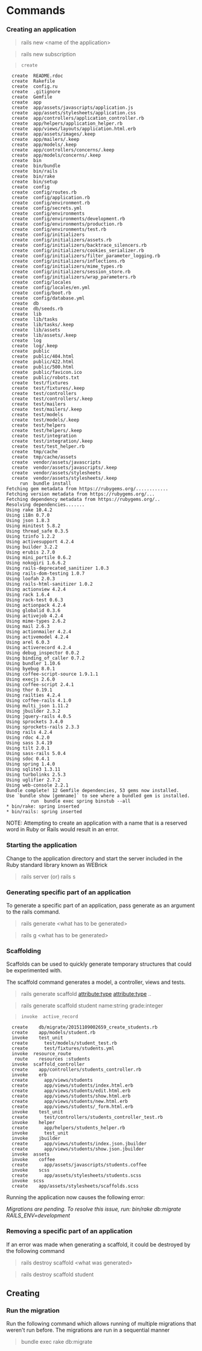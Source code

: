 # Commands 

### Creating an application

> rails new \<name of the application\>

> rails new subscription

>     create  
      create  README.rdoc
      create  Rakefile
      create  config.ru
      create  .gitignore
      create  Gemfile
      create  app
      create  app/assets/javascripts/application.js
      create  app/assets/stylesheets/application.css
      create  app/controllers/application_controller.rb
      create  app/helpers/application_helper.rb
      create  app/views/layouts/application.html.erb
      create  app/assets/images/.keep
      create  app/mailers/.keep
      create  app/models/.keep
      create  app/controllers/concerns/.keep
      create  app/models/concerns/.keep
      create  bin
      create  bin/bundle
      create  bin/rails
      create  bin/rake
      create  bin/setup
      create  config
      create  config/routes.rb
      create  config/application.rb
      create  config/environment.rb
      create  config/secrets.yml
      create  config/environments
      create  config/environments/development.rb
      create  config/environments/production.rb
      create  config/environments/test.rb
      create  config/initializers
      create  config/initializers/assets.rb
      create  config/initializers/backtrace_silencers.rb
      create  config/initializers/cookies_serializer.rb
      create  config/initializers/filter_parameter_logging.rb
      create  config/initializers/inflections.rb
      create  config/initializers/mime_types.rb
      create  config/initializers/session_store.rb
      create  config/initializers/wrap_parameters.rb
      create  config/locales
      create  config/locales/en.yml
      create  config/boot.rb
      create  config/database.yml
      create  db
      create  db/seeds.rb
      create  lib
      create  lib/tasks
      create  lib/tasks/.keep
      create  lib/assets
      create  lib/assets/.keep
      create  log
      create  log/.keep
      create  public
      create  public/404.html
      create  public/422.html
      create  public/500.html
      create  public/favicon.ico
      create  public/robots.txt
      create  test/fixtures
      create  test/fixtures/.keep
      create  test/controllers
      create  test/controllers/.keep
      create  test/mailers
      create  test/mailers/.keep
      create  test/models
      create  test/models/.keep
      create  test/helpers
      create  test/helpers/.keep
      create  test/integration
      create  test/integration/.keep
      create  test/test_helper.rb
      create  tmp/cache
      create  tmp/cache/assets
      create  vendor/assets/javascripts
      create  vendor/assets/javascripts/.keep
      create  vendor/assets/stylesheets
      create  vendor/assets/stylesheets/.keep
         run  bundle install
	Fetching gem metadata from https://rubygems.org/............
	Fetching version metadata from https://rubygems.org/...
	Fetching dependency metadata from https://rubygems.org/..
	Resolving dependencies.......
	Using rake 10.4.2
	Using i18n 0.7.0
	Using json 1.8.3
	Using minitest 5.8.2
	Using thread_safe 0.3.5
	Using tzinfo 1.2.2
	Using activesupport 4.2.4
	Using builder 3.2.2
	Using erubis 2.7.0
	Using mini_portile 0.6.2
	Using nokogiri 1.6.6.2
	Using rails-deprecated_sanitizer 1.0.3
	Using rails-dom-testing 1.0.7
	Using loofah 2.0.3
	Using rails-html-sanitizer 1.0.2
	Using actionview 4.2.4
	Using rack 1.6.4
	Using rack-test 0.6.3
	Using actionpack 4.2.4
	Using globalid 0.3.6
	Using activejob 4.2.4
	Using mime-types 2.6.2
	Using mail 2.6.3
	Using actionmailer 4.2.4
	Using activemodel 4.2.4
	Using arel 6.0.3
	Using activerecord 4.2.4
	Using debug_inspector 0.0.2
	Using binding_of_caller 0.7.2
	Using bundler 1.10.6
	Using byebug 8.0.1
	Using coffee-script-source 1.9.1.1
	Using execjs 2.6.0
	Using coffee-script 2.4.1
	Using thor 0.19.1
	Using railties 4.2.4
	Using coffee-rails 4.1.0
	Using multi_json 1.11.2
	Using jbuilder 2.3.2
	Using jquery-rails 4.0.5
	Using sprockets 3.4.0
	Using sprockets-rails 2.3.3
	Using rails 4.2.4
	Using rdoc 4.2.0
	Using sass 3.4.19
	Using tilt 2.0.1
	Using sass-rails 5.0.4
	Using sdoc 0.4.1
	Using spring 1.4.0
	Using sqlite3 1.3.11
	Using turbolinks 2.5.3
	Using uglifier 2.7.2
	Using web-console 2.2.1
	Bundle complete! 12 Gemfile dependencies, 53 gems now installed.
	Use `bundle show [gemname]` to see where a bundled gem is installed.
	         run  bundle exec spring binstub --all
	* bin/rake: spring inserted
	* bin/rails: spring inserted


NOTE: Attempting to create an application with a name that is a reserved word in Ruby or Rails would 
result in an error.

### Starting the application

Change to the application directory and start the server included in the Ruby standard library known as WEBrick

> rails server (or) rails s

### Generating specific part of an application

To generate a specific part of an application, pass generate as an argument to the rails command.

> rails generate \<what has to be generated\> 

> rails g \<what has to be generated\> 

### Scaffolding

Scaffolds can be used to quickly generate temporary structures that could be experimented with. 

The scaffold command generates a model, a controller, views and tests. 

> rails generate scaffold <name of the table> <attribute:type> <attribute:type> ..

> rails generate scaffold student name:string grade:integer

>     invoke  active_record
      create    db/migrate/20151109002659_create_students.rb
      create    app/models/student.rb
      invoke    test_unit
      create      test/models/student_test.rb
      create      test/fixtures/students.yml
      invoke  resource_route
       route    resources :students
      invoke  scaffold_controller
      create    app/controllers/students_controller.rb
      invoke    erb
      create      app/views/students
      create      app/views/students/index.html.erb
      create      app/views/students/edit.html.erb
      create      app/views/students/show.html.erb
      create      app/views/students/new.html.erb
      create      app/views/students/_form.html.erb
      invoke    test_unit
      create      test/controllers/students_controller_test.rb
      invoke    helper
      create      app/helpers/students_helper.rb
      invoke      test_unit
      invoke    jbuilder
      create      app/views/students/index.json.jbuilder
      create      app/views/students/show.json.jbuilder
      invoke  assets
      invoke    coffee
      create      app/assets/javascripts/students.coffee
      invoke    scss
      create      app/assets/stylesheets/students.scss
      invoke  scss
      create    app/assets/stylesheets/scaffolds.scss

Running the application now causes the following error:

*Migrations are pending. To resolve this issue, run: bin/rake db:migrate RAILS_ENV=development*

### Removing a specific part of an application

If an error was made when generating a scaffold, it could be destroyed by the following command

> rails destroy scaffold \<what was generated\> 

> rails destroy scaffold student

## Creating 

### Run the migration

Run the following command which allows running of multiple migrations that weren't run before. The migrations are run in a sequential manner

> bundle exec rake db:migrate

